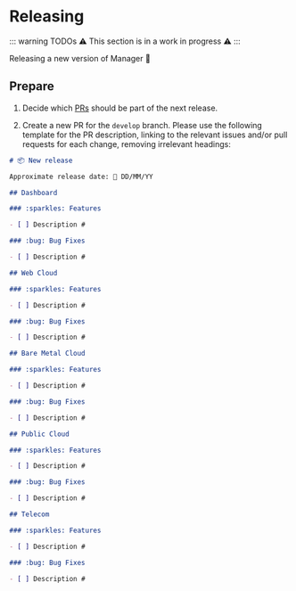 # Releasing

::: warning TODOs
:warning: This section is in a work in progress :warning:
:::

Releasing a new version of Manager :tada:

## Prepare

1. Decide which [PRs](https://github.com/ovh/manager/pulls) should be part of the next release.

1. Create a new PR for the `develop` branch. Please use the following template for the PR description, linking to the relevant issues and/or pull requests for each change, removing irrelevant headings:

```md
# 📦 New release

Approximate release date: 📆 DD/MM/YY

## Dashboard

### :sparkles: Features

- [ ] Description #

### :bug: Bug Fixes

- [ ] Description #

## Web Cloud

### :sparkles: Features

- [ ] Description #

### :bug: Bug Fixes

- [ ] Description #

## Bare Metal Cloud

### :sparkles: Features

- [ ] Description #

### :bug: Bug Fixes

- [ ] Description #

## Public Cloud

### :sparkles: Features

- [ ] Description #

### :bug: Bug Fixes

- [ ] Description #

## Telecom

### :sparkles: Features

- [ ] Description #

### :bug: Bug Fixes

- [ ] Description #

```
